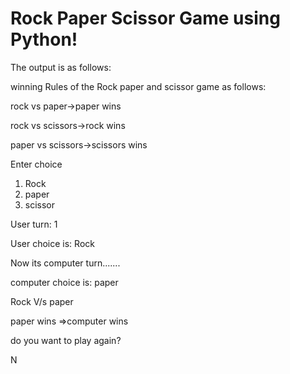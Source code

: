 # Rock Paper Scissor Game using Python! 

The output is as follows:

winning Rules of the Rock paper and scissor game as follows:

rock vs paper->paper wins

rock vs scissors->rock wins 

paper vs scissors->scissors wins 

Enter choice 
 1. Rock 
 2. paper 
 3. scissor 

User turn: 1

User choice is: Rock

Now its computer turn.......

computer choice is: paper

Rock V/s paper

paper wins =>computer wins

do you want to play again?

N
